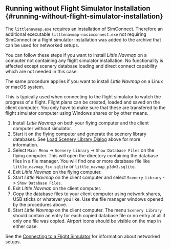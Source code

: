 
## Running without Flight Simulator Installation {#running-without-flight-simulator-installation}

The `littlenavmap.exe` requires an installation of SimConnect. Therefore an additional executable
`littlenavmap-nosimconnect.exe` not requiring SimConnect or a flight simulator installation
was added to the archive that can be used for networked setups.

You can follow these steps if you want to install _Little Navmap_ on a computer not containing any
flight simulator installation. No functionality is affected except scenery database loading
and direct connect capability which are not needed in this case.

The same procedure applies if you want to install _Little Navmap_ on a Linux or macOS system.

This is typically used when connecting to the flight simulator to watch the progress of a flight.
Flight plans can be created, loaded and saved on the client computer. You only have to make sure that
these are transfered to the flight simulator computer using Windows shares or by other means.

1.  Install _Little Navmap_ on both your flying computer and the client computer without simulator.
2.  Start it on the flying computer and generate the scenery library databases. See [Load Scenery Library Dialog](SCENERY.md#load-scenery-library-dialog) above for more information.
3.  Select `Main Menu` -> `Scenery Library` -> `Show Database Files` on the flying computer. This will open the directory containing the database files in a file manager. You will find one or more database file like `little_navmap_fsx.sqlite` or `little_navmap_p3dv3.sqlite`.
4.  Exit _Little Navmap_ on the flying computer.
5.  Start _Little Navmap_ on the client computer and select `Scenery Library` -> `Show Database Files`.
6.  Exit _Little Navmap_ on the client computer.
7.  Copy the database files to your client computer using network shares, USB sticks or whatever you like. Use the file manager windows opened by the procedures above.
8.  Start _Little Navmap_ on the client computer. The menu `Scenery Library` should contain an entry for each copied database file or no entry at all if only one file was copied. Airport icons should be visible on the map in either case.

See the [Connecting to a Flight Simulator](CONNECT.md) for information about networked setups.

